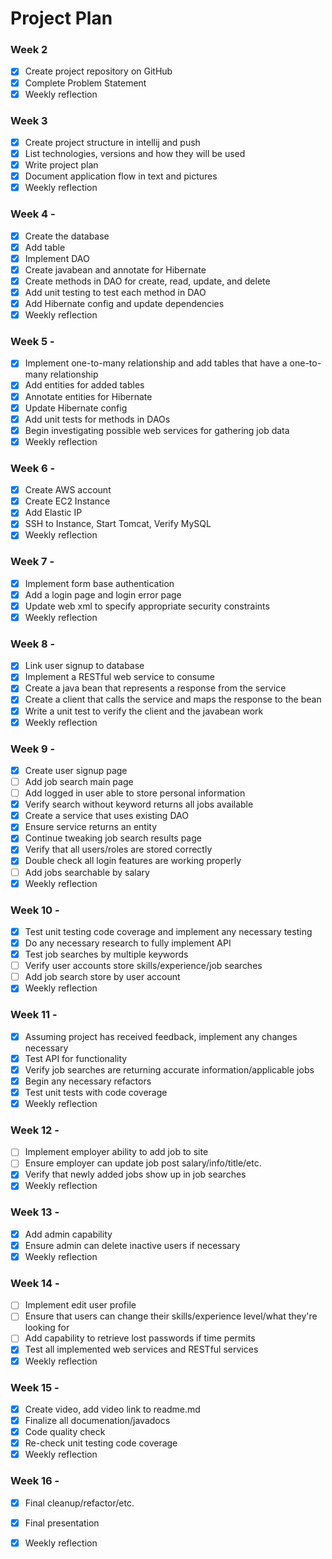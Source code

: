 # Project Plan

### Week 2 
- [x] Create project repository on GitHub
- [x] Complete Problem Statement
- [x] Weekly reflection

### Week 3
- [x] Create project structure in intellij and push
- [x] List technologies, versions and how they will be used
- [x] Write project plan
- [x] Document application flow in text and pictures
- [x] Weekly reflection

### Week 4 - 
- [x] Create the database
- [x] Add table
- [x] Implement DAO
- [x] Create javabean and annotate for Hibernate
- [x] Create methods in DAO for create, read, update, and delete
- [x] Add unit testing to test each method in DAO  
- [x] Add Hibernate config and update dependencies
- [x] Weekly reflection

### Week 5 -
- [x] Implement one-to-many relationship and add tables that have a one-to-many relationship
- [x] Add entities for added tables
- [x] Annotate entities for Hibernate
- [x] Update Hibernate config
- [x] Add unit tests for methods in DAOs
- [x] Begin investigating possible web services for gathering job data  
- [x] Weekly reflection

### Week 6 -
- [x] Create AWS account
- [x] Create EC2 Instance
- [x] Add Elastic IP
- [x] SSH to Instance, Start Tomcat, Verify MySQL
- [x] Weekly reflection

### Week 7 -
- [x] Implement form base authentication 
- [x] Add a login page and login error page
- [x] Update web xml to specify appropriate security constraints
- [x] Weekly reflection

### Week 8 -
- [x] Link user signup to database
- [x] Implement a RESTful web service to consume
- [x] Create a java bean that represents a response from the service
- [x] Create a client that calls the service and maps the response to the bean
- [x] Write a unit test to verify the client and the javabean work
- [x] Weekly reflection

### Week 9 -
- [x] Create user signup page
- [ ] Add job search main page
- [ ] Add logged in user able to store personal information
- [x] Verify search without keyword returns all jobs available
- [x] Create a service that uses existing DAO
- [x] Ensure service returns an entity
- [x] Continue tweaking job search results page
- [x] Verify that all users/roles are stored correctly
- [x] Double check all login features are working properly
- [ ] Add jobs searchable by salary
- [x] Weekly reflection

### Week 10 - 
- [x] Test unit testing code coverage and implement any necessary testing
- [x] Do any necessary research to fully implement API
- [x] Test job searches by multiple keywords
- [ ] Verify user accounts store skills/experience/job searches
- [ ] Add job search store by user account  
- [x] Weekly reflection

### Week 11 - 
- [x] Assuming project has received feedback, implement any changes necessary
- [x] Test API for functionality 
- [x] Verify job searches are returning accurate information/applicable jobs
- [x] Begin any necessary refactors 
- [x] Test unit tests with code coverage
- [x] Weekly reflection

### Week 12 - 
- [ ] Implement employer ability to add job to site
- [ ] Ensure employer can update job post salary/info/title/etc.
- [x] Verify that newly added jobs show up in job searches
- [x] Weekly reflection

### Week 13 - 
- [x] Add admin capability
- [x] Ensure admin can delete inactive users if necessary
- [x] Weekly reflection

### Week 14 - 
- [ ] Implement edit user profile
- [ ] Ensure that users can change their skills/experience level/what they're looking for
- [ ] Add capability to retrieve lost passwords if time permits
- [x] Test all implemented web services and RESTful services
- [x] Weekly reflection

### Week 15 - 
- [x] Create video, add video link to readme.md
- [x] Finalize all documenation/javadocs
- [x] Code quality check
- [x] Re-check unit testing code coverage
- [x] Weekly reflection

### Week 16 -
- [x] Final cleanup/refactor/etc.
- [x] Final presentation
- [x] Weekly reflection

